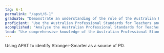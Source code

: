 ```yaml
---
tag: 6-1
permalink: "/apst/6-1"
graduate: "Demonstrate an understanding of the role of the Australian Professional Standards for Teachers in identifying professional learning needs."
proficient: "Use the Australian Professional Standards for Teachers and advice from colleagues to identify and plan professional learning needs."
acomplished: "Analyse the Australian Professional Standards for Teachers to plan personal professional development goals, support colleagues to identify and achieve personal development goals and pre-service teachers to improve classroom practice."
lead: "Use comprehensive knowledge of the Australian Professional Standards for Teachers to plan and lead the development of professional learning policies and programs that address the professional learning needs of colleagues and pre-service teachers."
---
```

Using APST to identify Stronger-Smarter as a source of PD.